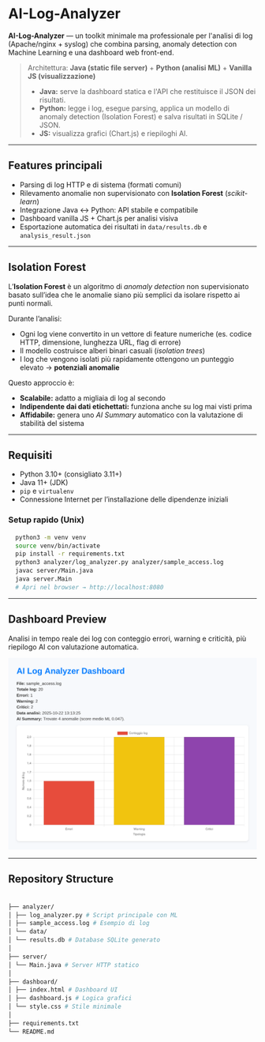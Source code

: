 # AI-Log-Analyzer

**AI-Log-Analyzer** — un toolkit minimale ma professionale per l'analisi di log (Apache/nginx + syslog) che combina parsing, anomaly detection con Machine Learning e una dashboard web front-end.

> Architettura: **Java (static file server)** + **Python (analisi ML)** + **Vanilla JS (visualizzazione)**  
> - **Java:** serve la dashboard statica e l'API che restituisce il JSON dei risultati.  
> - **Python:** legge i log, esegue parsing, applica un modello di anomaly detection (Isolation Forest) e salva risultati in SQLite / JSON.  
> - **JS:** visualizza grafici (Chart.js) e riepiloghi AI.

---

##  Features principali

- Parsing di log HTTP e di sistema (formati comuni)
- Rilevamento anomalie non supervisionato con **Isolation Forest** (*scikit-learn*)
- Integrazione Java ↔ Python: API stabile e compatibile
- Dashboard vanilla JS + Chart.js per analisi visiva
- Esportazione automatica dei risultati in `data/results.db` e `analysis_result.json`

---

##  Isolation Forest

L’**Isolation Forest** è un algoritmo di *anomaly detection* non supervisionato basato sull’idea che le anomalie siano più semplici da isolare rispetto ai punti normali.

Durante l’analisi:
- Ogni log viene convertito in un vettore di feature numeriche (es. codice HTTP, dimensione, lunghezza URL, flag di errore)
- Il modello costruisce alberi binari casuali (*isolation trees*)
- I log che vengono isolati più rapidamente ottengono un punteggio elevato → **potenziali anomalie**

Questo approccio è:
- **Scalabile:** adatto a migliaia di log al secondo  
- **Indipendente dai dati etichettati:** funziona anche su log mai visti prima  
- **Affidabile:** genera uno *AI Summary* automatico con la valutazione di stabilità del sistema

---

##  Requisiti

- Python 3.10+ (consigliato 3.11+)
- Java 11+ (JDK)
- `pip` e `virtualenv`
- Connessione Internet per l’installazione delle dipendenze iniziali

### Setup rapido (Unix)
```bash
  python3 -m venv venv
  source venv/bin/activate
  pip install -r requirements.txt
  python3 analyzer/log_analyzer.py analyzer/sample_access.log
  javac server/Main.java
  java server.Main
  # Apri nel browser → http://localhost:8080
  ```
---

##  Dashboard Preview

Analisi in tempo reale dei log con conteggio errori, warning e criticità, più riepilogo AI con valutazione automatica.

<p align="center">
  <img src="Dashboard.png" alt="AI Log Analyzer Dashboard Preview" width="700"/>
</p>

---
##  Repository Structure
```bash

├── analyzer/
│ ├── log_analyzer.py # Script principale con ML
│ ├── sample_access.log # Esempio di log
│ └── data/
│ └── results.db # Database SQLite generato
│
├── server/
│ └── Main.java # Server HTTP statico
│
├── dashboard/
│ ├── index.html # Dashboard UI
│ ├── dashboard.js # Logica grafici
│ └── style.css # Stile minimale
│
├── requirements.txt
└── README.md
```
